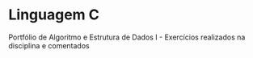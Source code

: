 # Linguagem C
Portfólio de Algoritmo e Estrutura de Dados I - Exercícios realizados na disciplina e comentados
